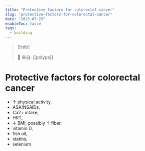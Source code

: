```yaml
---
title: "Protective factors for colorectal cancer"
slug: "protective-factors-for-colorectal-cancer"
date: "2023-07-25"
enableToc: false
tags:
  - building
---
```


> [!info]
>
> 🌱 來自: [[polyps]]

# Protective factors for colorectal cancer

- ↑ physical activity,
- ASA/NSAIDs,
- Ca2+ intake,
- HRT,
- ↓ BMI; possibly ↑ fiber,
- vitamin D,
- fish oil,
- statins,
- selenium
